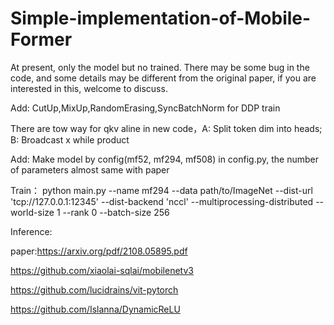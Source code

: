 # Simple-implementation-of-Mobile-Former

At present, only the model but no trained. There may be some bug in the code, and some details may be different from the original paper, if you are interested in this, welcome to discuss.

Add: CutUp,MixUp,RandomErasing,SyncBatchNorm for DDP train

There are tow way for qkv aline in new code，A: Split token dim into heads; B: Broadcast x while product

Add: Make model by config(mf52, mf294, mf508) in config.py, the number of parameters almost same with paper

Train：
python main.py --name mf294 --data path/to/ImageNet --dist-url 'tcp://127.0.0.1:12345' --dist-backend 'nccl' --multiprocessing-distributed --world-size 1 --rank 0 --batch-size 256 

Inference:

paper:https://arxiv.org/pdf/2108.05895.pdf

https://github.com/xiaolai-sqlai/mobilenetv3

https://github.com/lucidrains/vit-pytorch

https://github.com/Islanna/DynamicReLU
